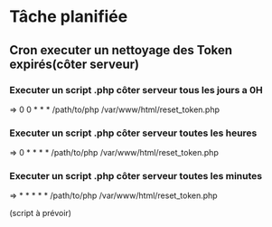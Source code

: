 # Tâche planifiée

## Cron executer un nettoyage des Token expirés(côter serveur)

### Executer un script .php côter serveur tous les jours a 0H

=>    0 0 * * * /path/to/php /var/www/html/reset_token.php

### Executer un script .php côter serveur toutes les heures

=>    0 * * * * /path/to/php /var/www/html/reset_token.php

### Executer un script .php côter serveur toutes les minutes

=>    * * * * * /path/to/php /var/www/html/reset_token.php

(script à prévoir)